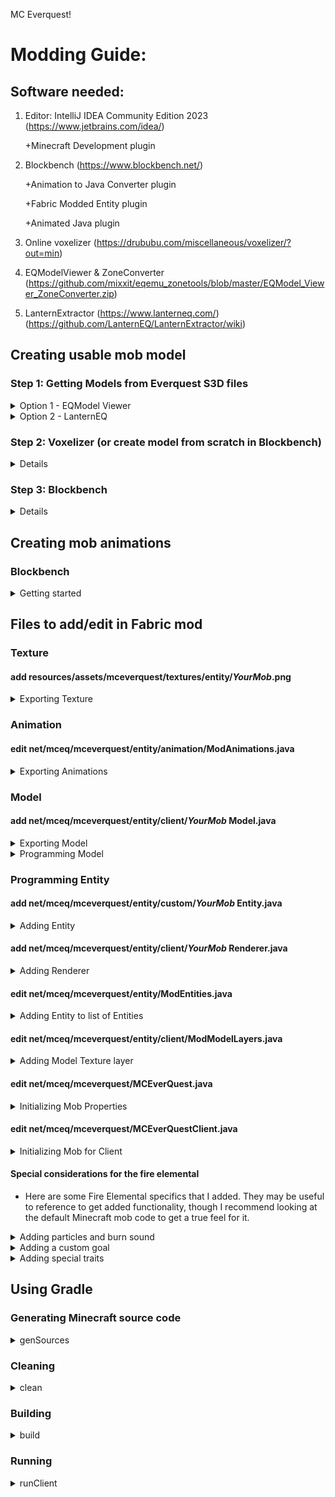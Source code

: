 MC Everquest!

# Modding Guide:

## Software needed:
1. Editor: IntelliJ IDEA Community Edition 2023 (https://www.jetbrains.com/idea/)
   
   +Minecraft Development plugin
2. Blockbench (https://www.blockbench.net/)
   
   +Animation to Java Converter plugin
   
   +Fabric Modded Entity plugin
   
   +Animated Java plugin
3. Online voxelizer (https://drububu.com/miscellaneous/voxelizer/?out=min)
4. EQModelViewer & ZoneConverter (https://github.com/mixxit/eqemu_zonetools/blob/master/EQModel_Viewer_ZoneConverter.zip)
5. LanternExtractor (https://www.lanterneq.com/) (https://github.com/LanternEQ/LanternExtractor/wiki)


## Creating usable mob model
### Step 1: Getting Models from Everquest S3D files
<details>
 <summary> Option 1 - EQModel Viewer </summary>
Use the EQModelViewer to extract models from the Everquest S3D files.
 
- **Load s3d**
 
 ![image](https://github.com/J-stacked/mceverquest/assets/146044161/d6dfb836-c224-4a01-8eb2-7fe6056c4762)

- **Load Model**

![image](https://github.com/J-stacked/mceverquest/assets/146044161/8727be48-bbc7-4f38-bbda-66dd25ceb74b)


- **Load Object**

![image](https://github.com/J-stacked/mceverquest/assets/146044161/9c72b514-29b6-4709-b2ab-a7f3591402ec)

- **Export OBJ**
 
![image](https://github.com/J-stacked/mceverquest/assets/146044161/10beb3a9-6990-441e-90b3-3a5557dbefce)


</details>

<details>
   <summary> Option 2 - LanternEQ </summary>
   
   -  **Edit _settings.txt_** 

   The path to the EverQuest installation will need to be edited.  Also, you will want to change ModelExportFormat to 1 (OBJ).

   - **Run in cmd window**

   Run _./LanternExtractor.exe all_ in the cmd window.  This will take a while.  The exports will be found in the _Exports_ folder once complete.
   
</details>

### Step 2: Voxelizer (or create model from scratch in Blockbench)
<details>
 <summary>Details</summary>
 
- **Open file**
 
![image](https://github.com/J-stacked/mceverquest/assets/146044161/07372262-8df5-4552-bcb7-a5f46d5c2578)

- **Make voxels below 1000 to avoid a Java StackOverflow error**
 
![image](https://github.com/J-stacked/mceverquest/assets/146044161/60bf5f35-8ce4-4cfe-bfde-3e31714a19b3)


- **Save as Minecraft (.json)**
 
![image](https://github.com/J-stacked/mceverquest/assets/146044161/312f80d5-ef0d-452c-bac9-4fcefd64d3a8)

</details>

### Step 3: Blockbench
<details>
 <summary>Details</summary>
 
<details>
 <summary>Importing</summary>

#### Import
- Open .json model in Blockbench

![image](https://github.com/J-stacked/mceverquest/assets/146044161/7627c240-5421-4323-be6b-77e2a6eb92df)


- Convert project (_File > Convert Project_) to "Modded Entity".

![image](https://github.com/J-stacked/mceverquest/assets/146044161/4960e9fe-338e-4988-aec8-a399c371abeb)


> **IMPORTANT**
> 
> Please ensure the project is converted to "Modded Entity".  If not, there will be texturing and animation issues.  Also, in _File > Project..._, ensure the Export Version is set to Fabric 1.17+
> 
> ![image](https://github.com/J-stacked/mceverquest/assets/146044161/b184889d-2e08-43f7-be95-c40eddb30741)

> **IMPORTANT**
> 
> Please ensure the model is facing the -Z direction.  Otherwise, it will not walk facing forward.


</details>

<details>
 <summary>Grouping</summary>
 
#### Grouping
- Group cubes as body parts, creating a hierarchy starting with the mob name as the root, then including each limb as a subfolder.  Include the torso (body) as its own part.  This will help when it comes to animating the newly added mob later.

 ![image](https://github.com/J-stacked/mceverquest/assets/146044161/987c084c-a8ca-4e00-b9de-ea0e2a7819e8)
 
- Add cubes to groups by either individually selecting the voxels or by holding down CTRL and dragging the left mouse button.  Then, right click your selection and add to intended body group.

 ![image](https://github.com/J-stacked/mceverquest/assets/146044161/bdab9e67-eae0-4333-90a7-dbacb1022698)

- Repeat until all cubes are consolidated into groups.
  
> **TIP**
> 
> To help with grouping quickly, toggle the visibility of the groups.  This will prevent the cubes from being selected again, as well as hiding them from view.
>
> ![image](https://github.com/J-stacked/mceverquest/assets/146044161/16f1afd0-affb-49a6-872b-5c26a92ac697)


</details>

<details>
 <summary>Texturing</summary>
 
#### Texturing
- The texture will most likely not be able to be found initially, so go ahead and create a texture, then delete the old one.
  
  ![image](https://github.com/J-stacked/mceverquest/assets/146044161/4d8f709b-1a48-4bdd-9d89-8b70a2257cb0)
  
- Each face of a voxel will have a different highlighted area on the texture.  This highlighted area is what section of the texture will map to the face.

> **TIP**
> Try to fit the texture in as small a dimension as you can manage.  16x16 is ideal, but if the size must be increased then be sure to stick to dimensions that are square and a power of 2 (ex. 8x8, 16x16, 32x32).  This is managed in _File > Project... > Texture Size_.

> **NOTE**
> In the _Edit_ tab, you will be able to adjust the placement of the texture on the faces of the voxel model.  In the _Paint_ tab, you will be able to actually paint the textures either on the texture tab on the left side of the screen or directly on the model.  Try to stick to a limited color palette.

- Once you are done, you should have a layout similar to this (overlook the absolutely phenomenal texturing for now!):

  ![image](https://github.com/J-stacked/mceverquest/assets/146044161/d12e2548-c388-41e1-8b92-045df258b70d)

</details>

</details>

## Creating mob animations

### Blockbench

<details>
 <summary>Getting started</summary>

- In the _Edit_ tab, adjust the pivot points of all limbs to somewhere that makes sense for the limb.  Also, you will want to set the pivot point for the mob overall.  Think of the pivot points as where the joints would be on each limb.

![image](https://github.com/J-stacked/mceverquest/assets/146044161/06494b26-6d41-4b59-a726-65ad0a1cd67c)

> **TIP**
>
> If you are in need of fine tuning for the pivot point, hold down CTRL while you drag the vectors.

- Go to the _Animate_ tab in Blockbench

![image](https://github.com/J-stacked/mceverquest/assets/146044161/a33abb27-c3cc-488d-bb5e-28b18b2651c5)

- Create an animation

![image](https://github.com/J-stacked/mceverquest/assets/146044161/d403ba30-4ccf-48c3-befb-0b7dce638b60)

- Name the animation and choose whether the animation will be a looping animation (ex. walking) or an animation that will play once (ex. looking around or attacking)

![image](https://github.com/J-stacked/mceverquest/assets/146044161/844b49f6-9e08-498e-b233-26bbd4421c85)

- Add a base position for everything you plan to animate with this animation at 0s.  This way, everything will snap back to normal.

![image](https://github.com/J-stacked/mceverquest/assets/146044161/5675e1b0-bd0c-4068-9821-c7023f52353c)

- Add your other positions along the _TIMELINE_

> NOTE
>
> To preview as it would look in Minecraft, hit the three bars in the upper right corner of the viewport, then go to _Preview Scene_, then select the environment you would like to emulate
>
> ![image](https://github.com/J-stacked/mceverquest/assets/146044161/cee60a27-ac1d-4c4f-9962-a9bfa44a6c5f)

- Typically you will want an idle animation, a walking animation, and an attack animation.  More or less can be added as needed.  For example, the rat only has a walking and idle animation, since attacking is done by more or less ramming into the player, which can be handled by the code pretty easily.  This fire elemental will have four animations: walking, idle, melee attack, and fire attack.

</details>

## Files to add/edit in Fabric mod
### Texture
#### add resources/assets/mceverquest/textures/entity/_YourMob_.png
<details>
 <summary>Exporting Texture</summary>
 
- In Blockbench, right click your texture file on the left hand side of the screen and hit _Save As_

> **NOTE**
>
> This texture file should be saved with NO uppercase letters.  If there are upper case letters, you will get a runtime error later on.

![image](https://github.com/J-stacked/mceverquest/assets/146044161/dcfda869-d0c0-4382-99f5-0c7e64c5a40f)

- Save this somewhere convenient for you to access
- Open this project in IntelliJ IDEA
- Drag the file from your file explorer on to _resources>assets>mceverquest>textures>entity_

![image](https://github.com/J-stacked/mceverquest/assets/146044161/99687e4e-39b0-41b0-88f9-da0deaf9a62c)

- Hit the refactor button to add it to the project!

</details>

### Animation
#### edit net/mceq/mceverquest/entity/animation/ModAnimations.java
<details>
 <summary>Exporting Animations</summary>

- In Blockbench, hit _File>Export>Export Animations to Java_.

> IMPORTANT
>
> Use Yarn mappings when saving

![image](https://github.com/J-stacked/mceverquest/assets/146044161/ce3d0ef1-d8b0-42d9-a103-0f7f86a2408d)


- While this project workspace is open in IntelliJ IDEA, open the resulting file from exporting the animations with IntelliJ IDEA but do not refactor the project to include this file.
- Copy all the contents of the newly exported animations text file.
- Make a new code region at the bottom of _net/mceq/mceverquest/entity/animation/ModAnimations.java_

![image](https://github.com/J-stacked/mceverquest/assets/146044161/b18a54b0-d925-41e7-8e64-aea964fbc31b)

- Paste your animation code!
- Close out of the animation text file you had opened, you will not need it anymore.
 
</details>

### Model
#### add net/mceq/mceverquest/entity/client/_YourMob_ Model.java
<details>
 <summary>Exporting Model</summary>

- In Blockbench, hit _File>Export>Export Java Entity_
- Export this somewhere convenient and label it similarly to _FireelementalModel_

![image](https://github.com/J-stacked/mceverquest/assets/146044161/e8dbb323-309e-4a89-843e-793f92d491b8)

</details>
<details>
 <summary>Programming Model</summary>
 
- Open the exported model file in IntelliJ, but do not refactor the project to include it.  We will use this file in a couple of steps.
- Create a new Java class under _net/mceq/mceverquest/entity/client/_ by right clicking the folder and hitting _New>Java Class_.  Name this similarly to _FireelementalModel_
- Create imports as follows:

```java

import net.mceq.mceverquest.entity.animation.ModAnimations;
import net.mceq.mceverquest.entity.custom.FireelementalEntity;  //this does not exist yet, but it will later!
import net.minecraft.client.model.*;
import net.minecraft.client.render.VertexConsumer;
import net.minecraft.client.render.entity.model.SinglePartEntityModel;
import net.minecraft.client.util.math.MatrixStack;

```

- Change the class declaration similar to the code below.  It will throw an error until FireelementalEntity is implemented, but we will do that later.  This change of the model class allows us to inherit from already implemented code for _SinglePartEntityModel_ and inherit our not-yet-cerated code for _FireelementalEntity_ (or whatever your mob entity class will be named)

```java

public class FireelementalModel<T extends FireelementalEntity> extends SinglePartEntityModel<T> {

}

```


- Within the public class, add the following code in order to declare each body part.  Be sure to use names that you used in Blockbench for each body part and to declare each of them.

```java

private final ModelPart fireelemental;
private final ModelPart head;
private final ModelPart body;
private final ModelPart leftarm;
private final ModelPart rightarm;
private final ModelPart flame;

```

- Add the following code to create the class constructor, modifying it to cater to your mob's attributes

```java

public FireelementalModel(ModelPart root) {
   this.fireelemental = root.getChild("fireelemental");
   this.head = fireelemental.getChild("head");
   this.body = fireelemental.getChild("body");
   this.rightarm = fireelemental.getChild("rightarm");
   this.leftarm = fireelemental.getChild("leftarm");
   this.flame = fireelemental.getChild("flame");
}

```

- Next, you will add the model itself.  Copy and paste the _public static TexturedModelData getTexturedModelData()_ method from your exported model file into your newly created model file.  It should look similar to the code below.

```java

public static TexturedModelData getTexturedModelData() {
  ModelData modelData = new ModelData();
  ModelPartData modelPartData = modelData.getRoot();
  ModelPartData fireelemental = modelPartData.addChild("fireelemental", ModelPartBuilder.create(), ModelTransform.of(0.0F, 8.0F, 0.0F, 0.0F, -1.5708F, 0.0F));

  //your model data goes here
}

```

- After that, we will implement two required override methods for inheriting _SinglePartEntityModel_
- The first required method will be _setAngles_, similar to what is shown below.  This allows us to set our different animations for our mob.

```java

@Override
public void setAngles(FireelementalEntity entity, float limbSwing, float limbSwingAmount, float ageInTicks, float netHeadYaw, float headPitch) {  //required
    this.getPart().traverse().forEach(ModelPart::resetTransform);

    this.animateMovement(ModAnimations.FIREELEMENTAL_WALKING, limbSwing, limbSwingAmount, 2f, 2.5f);
    this.updateAnimation(entity.idleAnimationState, ModAnimations.FIREELEMENTAL_IDLE, ageInTicks, 1f);
}

```

- The second required method will be _getPart()_.  This is straightforward and will be similar to the code below.

```java

@Override
public ModelPart getPart() {
    return fireelemental;
}

```

- Next, we will implement our renderer.  This is another override function, though not required by our inherited class.  Definitely include it, though!  Otherwise, you may have a bit of trouble rendering...

```java
@Override
public void render(MatrixStack matrices, VertexConsumer vertexConsumer, int light, int overlay, float red, float green, float blue, float alpha) {
    fireelemental.render(matrices, vertexConsumer, light, overlay, red, green, blue, alpha);
}
```

- That's it for the model file!

</details>

### Programming Entity 
#### add net/mceq/mceverquest/entity/custom/_YourMob_ Entity.java
<details>
 <summary>Adding Entity</summary>
 
- Add a new Java class by right clicking _net/mceq/mceverquest/entity/custom/_ and hitting _New>Java Class_.  Name this similarly to _FireelementalEntity_.
- Add at least the following imports for now, though you will probably need to add more depending on the behavior of your mob.

```java

import net.minecraft.entity.AnimationState;
import net.minecraft.entity.EntityPose;
import net.minecraft.entity.EntityType;
import net.minecraft.entity.ai.goal.*;
import net.minecraft.entity.attribute.DefaultAttributeContainer;
import net.minecraft.entity.attribute.EntityAttributes;
import net.minecraft.entity.damage.DamageSource;
import net.minecraft.entity.mob.HostileEntity;
import net.minecraft.entity.mob.MobEntity;
import net.minecraft.entity.player.PlayerEntity;
import net.minecraft.sound.SoundEvent;
import net.minecraft.sound.SoundEvents;
import net.minecraft.world.World;
import org.jetbrains.annotations.Nullable;

```

- In order to have hostile mob behavior, we will make the class inherit HostileEntity.  If you wish to make a non-hostile entity, this will change of course.  However, much of the following code will also change.

```java

public class FireelementalEntity extends HostileEntity

```

- Within the class, we will declare a _public final idleAnimationState_ and a _private int idleAnimationTimeout_.  _idleAnimationState_ will be used both in this file and for what we already programmed in _FireelementalModel_.  We will declare them as follows.

```java

public final AnimationState idleAnimationState = new AnimationState();
private int idleAnimationTimeout = 0;

```

- Next, we will create a default constructor to match one needed from inheriting _HostileEntity_.

```java

public FireelementalEntity(EntityType<? extends HostileEntity> entityType, World world) {
  super(entityType, world);
}

```

- We will now create a method to setup animation states for our idle animation.  It will likely look similar to the method implemented below.

```java

private void setupAnimationStates() {
    if (this.idleAnimationTimeout <= 0) {
        this.idleAnimationTimeout = this.random.nextInt(40) + 80;
        this.idleAnimationState.start(this.age);
    } else {
        --this.idleAnimationTimeout;
    }
}

```

- Next, let's set up some attributes for our mob.  This will be called on mod initialization later.  There are many other attributes that can be addded as well under _EntityAttributes_.

```java

public static DefaultAttributeContainer.Builder createFireelementalAttributes() {
    return MobEntity.createMobAttributes()
            .add(EntityAttributes.GENERIC_MAX_HEALTH, 20)
            .add(EntityAttributes.GENERIC_MOVEMENT_SPEED, 0.3f)
            .add(EntityAttributes.GENERIC_ARMOR, 0.5f)
            .add(EntityAttributes.GENERIC_ATTACK_DAMAGE, 4);
}

```

- All we have left now are override methods!  Our first will be a method to update the limbs of our mob.  It will look similar to the one shown below.

```java

@Override
protected void updateLimbs(float posDelta) {
    float f = this.getPose() == EntityPose.STANDING ? Math.min(posDelta * 6.0f, 1.0f) : 0.0f;
    this.limbAnimator.updateLimbs(f, 0.2f);
}

```

- Our next one will be to setup the animation states on the client side.

```java

@Override
public void tick() {
    super.tick();
    if(this.getWorld().isClient()) {
        setupAnimationStates();
    }
}

```

- Next, we will have to setup our goals.  This is obviously highly dependant on the mob you intend to setup.  Our Fire Elemental will look like the one below.  If you wish to view a complete list of goals, click one of the goals (ex. _MeleeAttackGoal_) with your middle mouse button.  It will open up Minecraft's code for the _MeleeAttackGoal_.  Scroll up in that file until you see the class declaration and move your cursor to where it inherits the _Goal_ class.  Hit CTRL+H on your keyboard to view the _Goal_'s class hierarchy.  It will open up a panel on the right side of your screen and display a complete list of all the goals.

```java

    @Override
    protected void initGoals() {
        this.goalSelector.add(2, new MeleeAttackGoal(this, 1.2D, false));
        this.goalSelector.add(3, new WanderAroundFarGoal(this, 0.75f, 1));
        this.goalSelector.add(4, new LookAroundGoal(this));

        this.targetSelector.add(2, new ActiveTargetGoal<>(this, PlayerEntity.class, true));
        this.targetSelector.add(3, new ActiveTargetGoal<>(this, BeeEntity.class, true));
    }

```

- Finally, let's add some sounds!  For fun, our Fire Elemental code will look like this for now.

```java

@Nullable
@Override
protected SoundEvent getAmbientSound() {
    return SoundEvents.ENTITY_BLAZE_AMBIENT;
}

@Nullable
@Override
protected SoundEvent getHurtSound(DamageSource source) {
    return SoundEvents.ENTITY_VILLAGER_HURT;
}

@Nullable
@Override
protected SoundEvent getDeathSound() {
    return SoundEvents.ENTITY_VILLAGER_CELEBRATE;
}

```

- That's all for our basic entity class!

</details>

#### add net/mceq/mceverquest/entity/client/_YourMob_ Renderer.java
<details>
 <summary>Adding Renderer</summary>

- Add a new Java class by right clicking _net/mceq/mceverquest/entity/client/_ and hitting _New>Java Class_.  Name this similarly to _FireelementalRenderer_.
- Add the following imports.

```java

import net.mceq.mceverquest.MCEverQuest;
import net.mceq.mceverquest.entity.custom.FireelementalEntity;  //change this accordingly!
import net.minecraft.client.render.VertexConsumerProvider;
import net.minecraft.client.render.entity.EntityRendererFactory;
import net.minecraft.client.render.entity.MobEntityRenderer;
import net.minecraft.client.util.math.MatrixStack;
import net.minecraft.util.Identifier;

```

- Let's inherit some stuff!  Change your code accordingly.

```java

public class FireelementalRenderer extends MobEntityRenderer<FireelementalEntity, FireelementalModel<FireelementalEntity>>{
    
}

```

- Inside the class, let's first grab our texture.

```java

private static final Identifier TEXTURE = new Identifier(MCEverQuest.MOD_ID, "textures/entity/fireelementalTexture.png");

```

- Alright, now to make the constructor.  Our Fire Elemental will look like this.  The 0.6f is the size of our shadow.  The ModModelLayers is not implemented yet, but we will get there later.

```java

public FireelementalRenderer(EntityRendererFactory.Context context) {
    super(context, new FireelementalModel<>(context.getPart(ModModelLayers.FIREELEMENTAL)), 0.6f);
}

```

- Next, let's implement a method to allow our texture to be grabbed.

```java

@Override
public Identifier getTexture(FireelementalEntity entity) {
    return TEXTURE;
}

```

- Finally, let's implement our _render_ method.

```java

@Override
public void render(FireelementalEntity mobEntity, float f, float g, MatrixStack matrixStack,
                   VertexConsumerProvider vertexConsumerProvider, int i) {

    super.render(mobEntity, f, g, matrixStack, vertexConsumerProvider, i);
}

```

- We are now done with this class!  All easy work from here on out.

</details>

#### edit net/mceq/mceverquest/entity/ModEntities.java
<details>
 <summary>Adding Entity to list of Entities</summary>

- Open _net/mceq/mceverquest/entity/ModEntities.java_.
- Add _import net.mceq.mceverquest.entity.custom.FireelementalEntity;_ to your import list at the top (change the name, of course!)
- Add the following code within the class _ModEntities_:

```java

public static final EntityType<FireelementalEntity> FIREELEMENTAL = Registry.register(Registries.ENTITY_TYPE,
        new Identifier(MCEverQuest.MOD_ID, "fireelemental"),
        FabricEntityTypeBuilder.create(SpawnGroup.MONSTER, FireelementalEntity::new)
                .dimensions(EntityDimensions.fixed(1f, 2f)).build());

```

- Of course, change this to match your created mob.  The _SpawnGroup_ code determines in what group your monster will spawn.  In this case, we want a _MONSTER_.  EntityDimensions determine the width and height, respectively, of your mob.
 
</details>

#### edit net/mceq/mceverquest/entity/client/ModModelLayers.java
<details>
 <summary>Adding Model Texture layer</summary>

- Open _net/mceq/mceverquest/entity/client/ModModelLayers.java_.
- At the end of the class _ModModelLayers_, add the following code (adjusted to suit your mob):

```java

public static final EntityModelLayer FIREELEMENTAL =
        new EntityModelLayer(new Identifier(MCEverQuest.MOD_ID, "fireelemental"), "main");

```
 
</details>

#### edit net/mceq/mceverquest/MCEverQuest.java
<details>
 <summary>Initializing Mob Properties</summary>

- Open _net/mceq/mceverquest/MCEverQuest.java_.  Within the _onInitialize_ method of the _MCEverQuest_ class, add the following code adjusted to suit your mob:

```java

FabricDefaultAttributeRegistry.register(ModEntities.FIREELEMENTAL, FireelementalEntity.createFireelementalAttributes());

```
 
</details>

#### edit net/mceq/mceverquest/MCEverQuestClient.java
<details>
 <summary>Initializing Mob for Client</summary>

- Open _net/mceq/mceverquest/MCEverQuestClient.java_.  Within the _onInitializeClient_ method of the _MCEverQuestClient_ class, add the following code adjusted to suit your mob:

```java

EntityRendererRegistry.register(ModEntities.FIREELEMENTAL, FireelementalRenderer::new);
EntityModelLayerRegistry.registerModelLayer(ModModelLayers.FIREELEMENTAL, FireelementalModel::getTexturedModelData);

```
 
</details>

#### Special considerations for the fire elemental

- Here are some Fire Elemental specifics that I added.  They may be useful to reference to get added functionality, though I recommend looking at the default Minecraft mob code to get a true feel for it.

<details>
 <summary> Adding particles and burn sound </summary>

 - Added some flame particles around the fire elemental entity, as well as random burn sound effects.
 - This code is within the FireelementalEntity class

```java

@Override  //adds particles and ambient sound
public void tickMovement() {
    if (this.getWorld().isClient) {
        if (this.random.nextInt(24) == 0 && !this.isSilent()) {
            this.getWorld().playSound(this.getX() + 0.5, this.getY() + 0.5, this.getZ() + 0.5,
                    SoundEvents.ENTITY_BLAZE_BURN, this.getSoundCategory(), 0.3f + this.random.nextFloat(),
                    this.random.nextFloat() * 0.7f + 0.3f, false);
        }
        for (int i = 0; i < 2; ++i) {
            this.getWorld().addParticle(ParticleTypes.FLAME, this.getParticleX(0.2), this.getRandomBodyY(),
                    this.getParticleZ(0.2), 0.0, 0.0, 0.0);
        }
    }
    super.tickMovement();
}

```

</details>

<details>
 <summary> Adding a custom goal </summary>

- I added a custom attack goal for the fire elemental.  It will chase you and shoot fireballs at you if it can't reach you.

- This is the extra code in the FireelementalModel class.

```java

public void setAngles(FireelementalEntity entity, float limbSwing, float limbSwingAmount, float ageInTicks, float netHeadYaw, float headPitch) {

    ...

    this.updateAnimation(entity.attackAnimationState, ModAnimations.FIREELEMENTAL_MELEEATTACK, ageInTicks, 1f);
    this.updateAnimation(entity.fireAttackAnimationState, ModAnimations.FIREELEMENTAL_FIREATTACK, ageInTicks, 1f);
}

```

- This is the extra code within the FireelementalEntity class

```java

//new declarations
public final AnimationState attackAnimationState = new AnimationState();
public final AnimationState fireAttackAnimationState = new AnimationState();
private int attackAnimationTimeout = 0;
private int fireAttackAnimationTimeout = 0;
private static final TrackedData<Byte> FIREELEMENTAL_FLAGS = DataTracker.registerData(FireelementalEntity.class, TrackedDataHandlerRegistry.BYTE);

```

```java

//new animation states
private void setupAnimationStates() {
    if (this.idleAnimationTimeout <= 0) {
        this.idleAnimationTimeout = this.random.nextInt(40) + 80;
        this.idleAnimationState.start(this.age);
    } else {
        --this.idleAnimationTimeout;
    }

    if(this.isAttacking() && this.attackAnimationTimeout <= 0){
        this.attackAnimationState.start(this.age);
        this.attackAnimationTimeout = 25;
    }else{
        --this.attackAnimationTimeout;
    }

    if(this.isFireActive() && this.fireAttackAnimationTimeout <= 0){
        this.fireAttackAnimationState.start(this.age);
        this.fireAttackAnimationTimeout = 60;
    }else if (this.isFireActive()){
        --this.fireAttackAnimationTimeout;
    }
}

```

```java

//This tracked flag is for the fire effect when the fire elemental is about to shoot fireballs
@Override
protected void initDataTracker() {
    super.initDataTracker();
    this.dataTracker.startTracking(FIREELEMENTAL_FLAGS, (byte)0);
}

```

```java

//adds flame particles and ambient sound
@Override  
public void tickMovement() {
    if (this.getWorld().isClient) {
        if (this.random.nextInt(24) == 0 && !this.isSilent()) {
            this.getWorld().playSound(this.getX() + 0.5, this.getY() + 0.5, this.getZ() + 0.5,
                    SoundEvents.ENTITY_BLAZE_BURN, this.getSoundCategory(), 0.3f + this.random.nextFloat(),
                    this.random.nextFloat() * 0.7f + 0.3f, false);
        }
        for (int i = 0; i < 2; ++i) {
            this.getWorld().addParticle(ParticleTypes.FLAME, this.getParticleX(0.2), this.getRandomBodyY(),
                    this.getParticleZ(0.2), 0.0, 0.0, 0.0);
        }
    }
    super.tickMovement();
}

```

```java

//these methods manage the fire effect on the blaze
@Override
public boolean isOnFire() {
    return this.isFireActive();
}

private boolean isFireActive() {
    return (this.dataTracker.get(FIREELEMENTAL_FLAGS) & 1) != 0;
}

void setFireActive(boolean fireActive) {
    byte b = this.dataTracker.get(FIREELEMENTAL_FLAGS);
    b = fireActive ? (byte)(b | 1) : (byte)(b & 0xFFFFFFFE);
    this.dataTracker.set(FIREELEMENTAL_FLAGS, b);
}

```

```java

//our new goals
@Override
protected void initGoals() {
    this.goalSelector.add(1, new FireelementalAttackGoal(this));  //NEW!  Our new custom goal
    this.goalSelector.add(2, new WanderAroundFarGoal(this, 0.75f, 1));
    this.goalSelector.add(3, new LookAroundGoal(this));

    this.targetSelector.add(1, new RevengeGoal(this).setGroupRevenge());  //NEW!  This adds a revenge goal if another mob hits the fire elemental.
    this.targetSelector.add(2, new ActiveTargetGoal<>(this, PlayerEntity.class, true));
    this.targetSelector.add(3, new ActiveTargetGoal<>(this, BeeEntity.class, true));
}

```

```java

//and finally, our new goal!

static class FireelementalAttackGoal extends Goal {
     private final FireelementalEntity fireelemental;
     private int fireballsFired;
     private int fireballCooldown;
     private int targetNotVisibleTicks;
     private Path path;

     public FireelementalAttackGoal(FireelementalEntity fireelemental) {
         this.fireelemental = fireelemental;
         this.setControls(EnumSet.of(Goal.Control.MOVE, Goal.Control.LOOK));
     }

     @Override
     public boolean canStart() {
         LivingEntity livingEntity = this.fireelemental.getTarget();
         return livingEntity != null && livingEntity.isAlive() && this.fireelemental.canTarget(livingEntity);
     }

     @Override
     public void start() {
         this.fireballsFired = 0;
     }

     @Override
     public void stop() {
         this.fireelemental.setFireActive(false);
         this.targetNotVisibleTicks = 0;
     }

     @Override
     public boolean shouldRunEveryTick() {
         return true;
     }

     @Override
     public void tick() {
         --this.fireballCooldown;
         LivingEntity livingEntity = this.fireelemental.getTarget();
         if (livingEntity == null) {
             return;
         }
         boolean bl = this.fireelemental.getVisibilityCache().canSee(livingEntity);
         this.targetNotVisibleTicks = bl ? 0 : ++this.targetNotVisibleTicks;
         double d = this.fireelemental.squaredDistanceTo(livingEntity);

         if(fireballCooldown > 0){
             if(d<1 && this.fireelemental.attackAnimationTimeout <=0) {
                 this.fireelemental.tryAttack(livingEntity);
                 this.fireelemental.setAttacking(true);
             }else if(d<144){
                 this.path = this.fireelemental.getNavigation().findPathTo(livingEntity, 0);
                 this.fireelemental.getNavigation().startMovingAlong(this.path, 1.3D);
                 this.fireelemental.setAttacking(false);
             }else{
                 this.fireelemental.setAttacking(false);
             }
             return;
         }
         this.fireelemental.setAttacking(false);

         if (d < 4.0) {
             if (!bl) {
                 return;
             }
             if (this.fireballCooldown <= 0) {
                 this.fireballCooldown = 80;
             }
         } else if (d < this.getFollowRange() * this.getFollowRange() && bl) {
             double e = livingEntity.getX() - this.fireelemental.getX();
             double f = livingEntity.getBodyY(0.5) - this.fireelemental.getBodyY(0.5);
             double g = livingEntity.getZ() - this.fireelemental.getZ();
             if (this.fireballCooldown <= 0) {
                 ++this.fireballsFired;
                 if (this.fireballsFired == 1) {
                     this.fireballCooldown = 60;
                     this.fireelemental.setFireActive(true);
                 } else if (this.fireballsFired <= 4) {
                     this.fireballCooldown = 6;
                 } else {
                     this.fireballCooldown = 100;
                     this.fireballsFired = 0;
                     this.fireelemental.setFireActive(false);
                 }
                 if (this.fireballsFired > 1) {
                     double h = Math.sqrt(Math.sqrt(d)) * 0.5;
                     if (!this.fireelemental.isSilent()) {
                         this.fireelemental.getWorld().syncWorldEvent(null, WorldEvents.BLAZE_SHOOTS, this.fireelemental.getBlockPos(), 0);
                     }
                     for (int i = 0; i < 1; ++i) {
                         SmallFireballEntity smallFireballEntity = new SmallFireballEntity(this.fireelemental.getWorld(), this.fireelemental, this.fireelemental.getRandom().nextTriangular(e, 2.297 * h), f, this.fireelemental.getRandom().nextTriangular(g, 2.297 * h));
                         smallFireballEntity.setPosition(smallFireballEntity.getX(), this.fireelemental.getBodyY(0.5) + 0.5, smallFireballEntity.getZ());
                         this.fireelemental.getWorld().spawnEntity(smallFireballEntity);
                     }
                 }
             }
             this.fireelemental.getLookControl().lookAt(livingEntity, 10.0f, 10.0f);
         } else if (this.targetNotVisibleTicks < 5) {
             this.fireelemental.getMoveControl().moveTo(livingEntity.getX(), livingEntity.getY(), livingEntity.getZ(), 1.0);
         }
         super.tick();
     }

     private double getFollowRange() {
         return this.fireelemental.getAttributeValue(EntityAttributes.GENERIC_FOLLOW_RANGE);
     }
 }


```
 
</details>

<details>
 <summary> Adding special traits </summary>

 - I wanted to make the fire elemental immune to fire and make it hurt by water, so I added the following to the FireelementalEntity class.

```java

@Override
public boolean hurtByWater() {
    return true;
}

@Override
public boolean isFireImmune() {
    return true;
}

```
 
</details>

## Using Gradle
### Generating Minecraft source code

<details>
<summary> genSources </summary>
   
- Before we can run our project or utilize Minecraft methods, we will need to generate the Minecraft source code.  This is done by using Fabric's _genSources_ Gradle task.

![image](https://github.com/J-stacked/mceverquest/assets/146044161/b1a26e6c-c190-4143-8a4c-687c7c71c2e7)

- This will take a little bit, so be patient!

</details>

### Cleaning

<details>
<summary> clean </summary>

- Sometimes you may need to clean the project before building.  This is done by running the _clean_ task under the build list.

![image](https://github.com/J-stacked/mceverquest/assets/146044161/fc117567-f6c1-4473-9769-38b6f0991183)

</details>

### Building

<details>
<summary> build </summary>

- To build your project, use the _build_ task.

![image](https://github.com/J-stacked/mceverquest/assets/146044161/c6e7feb1-feeb-4604-9c4d-809a5316382c)

</details>

### Running

<details>
<summary> runClient </summary>

- To run the Minecraft client with our mod, use the Fabric _runClient_ task. 

![image](https://github.com/J-stacked/mceverquest/assets/146044161/35812681-56be-4626-bf9d-ad71f066e13b)

</details>




